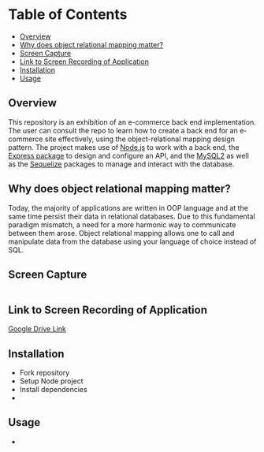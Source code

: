 # Table of Contents

  - [Overview](#overview)
  - [Why does object relational mapping matter?](#why-does-object-relational-mapping-matter?)
  - [Screen Capture](#screen-capture)
  - [Link to Screen Recording of Application](#link-to-screen-recording-of-application)
  - [Installation](#installation)
  - [Usage](#usage)
  
## Overview
 This repository is an exhibition of an e-commerce back end implementation. The user can consult the repo to learn how to create a back end for an e-commerce site effectively, using the object-relational mapping design pattern. The project makes use of <a href="https://nodejs.org/en/" target="_blank">Node.js</a> to work with a back end, the <a href="https://www.npmjs.com/package/express" target="_blank">Express package</a> to design and configure an API, and the <a href="https://www.npmjs.com/package/mysql2" target="_blank">MySQL2</a> as well as the <a href="https://www.npmjs.com/package/sequelize" target="_blank">Sequelize</a> packages to manage and interact with the database.


## Why does object relational mapping matter?
 Today, the majority of applications are written in OOP language and at the same time persist their data in relational databases. Due to this fundamental paradigm mismatch, a need for a more harmonic way to communicate between them arose. Object relational mapping allows one to call and manipulate data from the database using your language of choice instead of SQL.

## Screen Capture
![]()

## Link to Screen Recording of Application
[Google Drive Link]()

## Installation

  - Fork repository
  - Setup Node project
  - Install dependencies
  - 
  
## Usage

  - 
